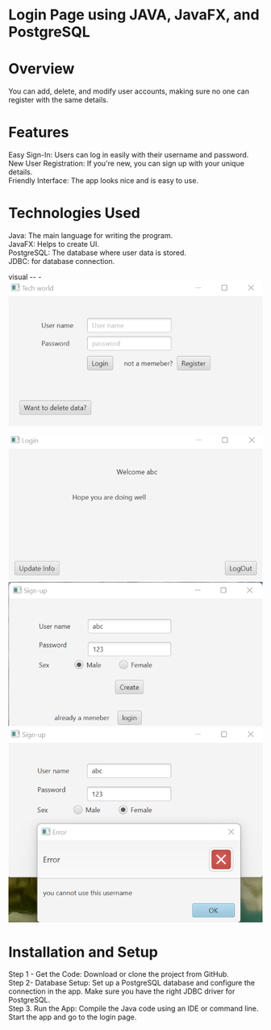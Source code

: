 # Login Page using JAVA, JavaFX, and PostgreSQL

# Overview

You can add, delete, and modify user accounts, making sure no one can register with the same details.


# Features
Easy Sign-In: Users can log in easily with their username and password.<br>
New User Registration: If you're new, you can sign up with your unique details.<br>
Friendly Interface: The app looks nice and is easy to use. <br>

# Technologies Used

Java: The main language for writing the program.<br>
JavaFX: Helps to create UI.<br>
PostgreSQL: The database where user data is stored.<br>
JDBC: for database connection.<br>

visual -- -
<img src='https://github.com/codeasarjun/login_page/blob/main/pics/login_home.png'>

<img src ='https://github.com/codeasarjun/login_page/blob/main/pics/login_home_welcome_page.png'> 
<img src='https://github.com/codeasarjun/login_page/blob/main/pics/login_new_user.png'>
<img src='https://github.com/codeasarjun/login_page/blob/main/pics/login_new_user_validation.png'>


# Installation and Setup

Step 1 - Get the Code: Download or clone the project from GitHub.<br>
Step 2- Database Setup: Set up a PostgreSQL database and configure the connection in the app. Make sure you have the right JDBC driver for PostgreSQL.<br>
Step 3. Run the App: Compile the Java code using an IDE or command line. Start the app and go to the login page.<br>
